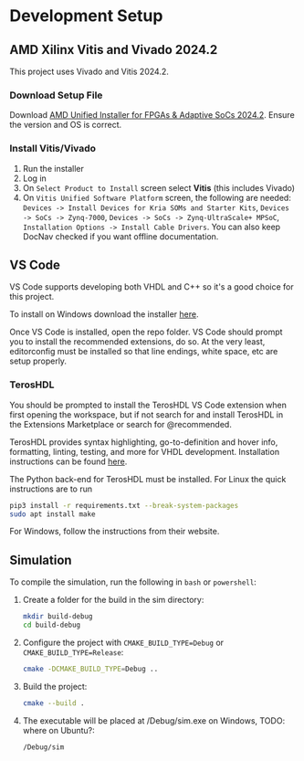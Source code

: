 # Development Setup

## AMD Xilinx Vitis and Vivado 2024.2

This project uses Vivado and Vitis 2024.2.

### Download Setup File

Download [AMD Unified Installer for FPGAs & Adaptive SoCs 2024.2](https://www.xilinx.com/support/download/index.html/content/xilinx/en/downloadNav/vitis.html). Ensure the version and OS is correct.

### Install Vitis/Vivado

1. Run the installer
2. Log in
3. On `Select Product to Install` screen select **Vitis** (this includes Vivado)
4. On `Vitis Unified Software Platform` screen, the following are needed: `Devices -> Install Devices for Kria SOMs and Starter Kits`, `Devices -> SoCs -> Zynq-7000`, `Devices -> SoCs -> Zynq-UltraScale+ MPSoC`, `Installation Options -> Install Cable Drivers`. You can also keep DocNav checked if you want offline documentation.

## VS Code

VS Code supports developing both VHDL and C++ so it's a good choice for this project.

To install on Windows download the installer [here](https://code.visualstudio.com/download).

Once VS Code is installed, open the repo folder.
VS Code should prompt you to install the recommended extensions, do so.
At the very least, editorconfig must be installed so that line endings, white space, etc
are setup properly.

### TerosHDL

You should be prompted to install the TerosHDL VS Code extension when first opening the workspace,
but if not search for and install TerosHDL in the Extensions Marketplace or search for @recommended.

TerosHDL provides syntax highlighting, go-to-definition and hover info, formatting, linting, testing, and more for VHDL development.
Installation instructions can be found [here](https://terostechnology.github.io/terosHDLdoc/docs/getting_started/installation).

The Python back-end for TerosHDL must be installed. For Linux the quick instructions are to run

```sh
pip3 install -r requirements.txt --break-system-packages
sudo apt install make
```

For Windows, follow the instructions from their website.

## Simulation

To compile the simulation, run the following in `bash` or `powershell`:

1. Create a folder for the build in the sim directory:

    ```bash
    mkdir build-debug
    cd build-debug
    ```

2. Configure the project with `CMAKE_BUILD_TYPE=Debug` or `CMAKE_BUILD_TYPE=Release`:

    ```bash
    cmake -DCMAKE_BUILD_TYPE=Debug ..
    ```

3. Build the project:

    ```bash
    cmake --build .
    ```

4. The executable will be placed at /Debug/sim.exe on Windows, TODO: where on Ubuntu?:

    ```bash
    /Debug/sim
    ```
